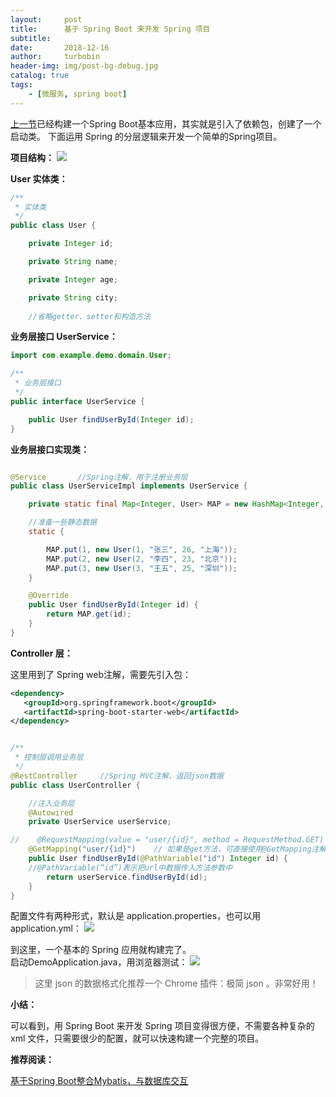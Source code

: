 ```yaml
---
layout:     post
title:      基于 Spring Boot 来开发 Spring 项目
subtitle:   
date:       2018-12-16
author:     turbobin
header-img: img/post-bg-debug.jpg
catalog: true
tags:
    - [微服务, spring boot]
---
```

[上一节]({{site.url}}/2018/12/15/start-springboot/)已经构建一个Spring Boot基本应用，其实就是引入了依赖包，创建了一个启动类。
下面运用 Spring 的分层逻辑来开发一个简单的Spring项目。

**项目结构：**
![]({{site.url}}/images/java/springboot-06.png)

**User 实体类：**

```java
/**
 * 实体类
 */
public class User {

    private Integer id;

    private String name;

    private Integer age;

    private String city;
    
    //省略getter、setter和构造方法

```

**业务层接口 UserService：**

```java
import com.example.demo.domain.User;

/**
 * 业务层接口
 */
public interface UserService {

    public User findUserById(Integer id);
}


```

**业务层接口实现类：**

```java

@Service       //Spring注解，用于注册业务层
public class UserServiceImpl implements UserService {

    private static final Map<Integer, User> MAP = new HashMap<Integer, User>();

    //准备一些静态数据
    static {

        MAP.put(1, new User(1, "张三", 26, "上海"));
        MAP.put(2, new User(2, "李四", 23, "北京"));
        MAP.put(3, new User(3, "王五", 25, "深圳"));
    }

    @Override
    public User findUserById(Integer id) {
        return MAP.get(id);
    }
}

```

**Controller 层：** 

这里用到了 Spring web注解，需要先引入包：

```xml
<dependency>
   <groupId>org.springframework.boot</groupId>
   <artifactId>spring-boot-starter-web</artifactId>
</dependency>
```

```java

/**
 * 控制层调用业务层
 */
@RestController     //Spring MVC注解，返回json数据
public class UserController {

    //注入业务层
    @Autowired
    private UserService userService;

//    @RequestMapping(value = "user/{id}", method = RequestMethod.GET)
    @GetMapping("user/{id}")    // 如果是get方法，可直接使用@GetMapping注解
    public User findUserById(@PathVariable("id") Integer id) {
	//@PathVariable(“id”)表示把url中数据传入方法参数中
        return userService.findUserById(id);
    }
}

```

配置文件有两种形式，默认是 application.properties，也可以用 application.yml：
![]({{site.url}}/images/java/springboot-07.png)

到这里，一个基本的 Spring 应用就构建完了。  
启动DemoApplication.java，用浏览器测试：
![]({{site.url}}/images/java/springboot-08.png)

>这里 json 的数据格式化推荐一个 Chrome 插件：极简 json 。非常好用！

**小结：**  

可以看到，用 Spring Boot 来开发 Spring 项目变得很方便，不需要各种复杂的 xml 文件，只需要很少的配置，就可以快速构建一个完整的项目。



**推荐阅读：**

[基于Spring Boot整合Mybatis，与数据库交互]({{site.url}}/2018/12/17/springboot-with-mybatis/)